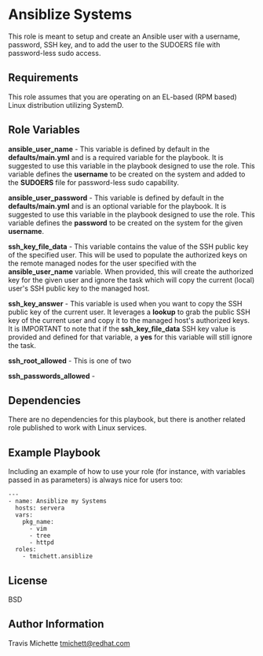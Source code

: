 Ansiblize Systems
=========

This role is meant to setup and create an Ansible user with a username, password, SSH key, and to add the user to the SUDOERS file with password-less sudo access.

Requirements
------------

This role assumes that you are operating on an EL-based (RPM based) Linux distribution utilizing SystemD.

Role Variables
--------------

**ansible_user_name** - This variable is defined by default in the **defaults/main.yml** and is a required variable for the playbook. It is suggested to use this variable in the playbook designed to use the role. This variable defines the **username** to be created on the system and added to the **SUDOERS** file for password-less sudo capability.

**ansible_user_password** - This variable is defined by default in the **defaults/main.yml** and is an optional variable for the playbook. It is suggested to use this variable in the playbook designed to use the role. This variable defines the **password** to be created on the system for the given  **username**.


**ssh_key_file_data** - This variable contains the value of the SSH public key of the specified user. This will be used to populate the authorized keys on the remote managed nodes for the user specified with the **ansible_user_name** variable. When provided, this will create the authorized key for the given user and ignore the task which will copy the current (local) user's SSH public key to the managed host.

**ssh_key_answer** - This variable is used when you want to copy the SSH public key of the current user. It leverages a **lookup** to grab the public SSH key of the current user and copy it to the managed host's authorized keys. It is IMPORTANT to note that if the **ssh_key_file_data** SSH key value is provided and defined for that variable, a **yes** for this variable will still ignore the task.

**ssh_root_allowed** - This is one of two 

**ssh_passwords_allowed** -


Dependencies
------------

There are no dependencies for this playbook, but there is another related role published to work with Linux services.

Example Playbook
----------------

Including an example of how to use your role (for instance, with variables passed in as parameters) is always nice for users too:



    ---
    - name: Ansiblize my Systems
      hosts: servera
      vars:
        pkg_name:
          - vim
          - tree
          - httpd
      roles:
        - tmichett.ansiblize



License
-------

BSD

Author Information
------------------

Travis Michette
tmichett@redhat.com
